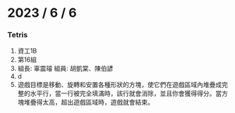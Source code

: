# 2023 / 6 / 6
### Tetris

1. 資工1B
2. 第16組
3. 組長: 辜震璿  組員: 胡凱棠、陳伯諺
4. d
5.    遊戲目標是移動、旋轉和安置各種形狀的方塊，使它們在遊戲區域內堆疊成完整的水平行，當一行被完全填滿時，該行就會消除，並且你會獲得得分。當方塊堆疊得太高，超出遊戲區域時，遊戲就會結束。
